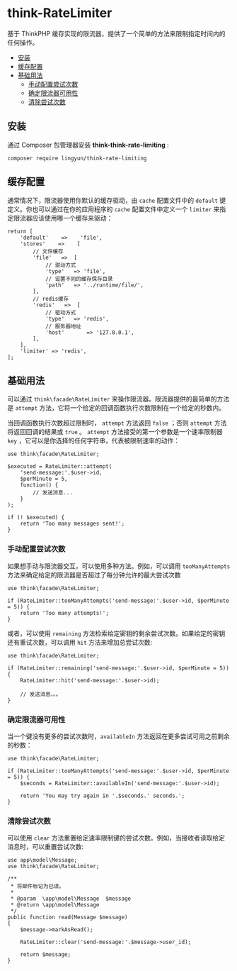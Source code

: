 # think-RateLimiter

基于 ThinkPHP 缓存实现的限流器，提供了一个简单的方法来限制指定时间内的任何操作。

- [安装](#installation)
- [缓存配置](#config)
- [基础用法](#basicUsage)
    - [手动配置尝试次数](#manuallyIncrementingAttempts)
    - [确定限流器可用性](#determineTheAvailabilityOfCurrentLimiters)
    - [清除尝试次数](#clearingAttempts)

<a name="installation"></a>

## 安装
通过 Composer 包管理器安装 **think-think-rate-limiting** :

```
composer require lingyun/think-rate-limiting
```

<a name="config"></a>

## 缓存配置
通常情况下，限流器使用你默认的缓存驱动，由 `cache` 配置文件中的 `default` 键定义。你也可以通过在你的应用程序的 `cache` 配置文件中定义一个 `limiter` 来指定限流器应该使用哪一个缓存来驱动：

```
return [
    'default'    =>    'file',
    'stores'    =>    [
        // 文件缓存
        'file'   =>  [
            // 驱动方式
            'type'   => 'file',
            // 设置不同的缓存保存目录
            'path'   => '../runtime/file/',
        ],  
        // redis缓存
        'redis'   =>  [
            // 驱动方式
            'type'   => 'redis',
            // 服务器地址
            'host'       => '127.0.0.1',
        ],  
    ],
    'limiter' => 'redis',
];
```
<a name="basicUsage"></a>

## 基础用法
可以通过 `think\facade\RateLimiter` 来操作限流器。限流器提供的最简单的方法是 `attempt` 方法，它将一个给定的回调函数执行次数限制在一个给定的秒数内。

当回调函数执行次数超过限制时， `attempt` 方法返回 `false` ；否则 `attempt` 方法将返回回调的结果或 `true` 。 `attempt` 方法接受的第一个参数是一个速率限制器 `key` ，它可以是你选择的任何字符串，代表被限制速率的动作：

```
use think\facade\RateLimiter;

$executed = RateLimiter::attempt(
    'send-message:'.$user->id,
    $perMinute = 5,
    function() {
        // 发送消息...
    }
);

if (! $executed) {
    return 'Too many messages sent!';
}
```

<a name="manuallyIncrementingAttempts"></a>

### 手动配置尝试次数
如果想手动与限流器交互，可以使用多种方法。例如，可以调用 `tooManyAttempts` 方法来确定给定的限流器是否超过了每分钟允许的最大尝试次数

```
use think\facade\RateLimiter;

if (RateLimiter::tooManyAttempts('send-message:'.$user->id, $perMinute = 5)) {
    return 'Too many attempts!';
}
```
或者，可以使用 `remaining` 方法检索给定密钥的剩余尝试次数。如果给定的密钥还有重试次数，可以调用 `hit` 方法来增加总尝试次数:

```
use think\facade\RateLimiter;

if (RateLimiter::remaining('send-message:'.$user->id, $perMinute = 5)) {
    RateLimiter::hit('send-message:'.$user->id);

    // 发送消息。。。
}
```

<a name="determineTheAvailabilityOfCurrentLimiters"></a>

### 确定限流器可用性

当一个键没有更多的尝试次数时，`availableIn` 方法返回在更多尝试可用之前剩余的秒数：

```
use think\facade\RateLimiter;

if (RateLimiter::tooManyAttempts('send-message:'.$user->id, $perMinute = 5)) {
    $seconds = RateLimiter::availableIn('send-message:'.$user->id);

    return 'You may try again in '.$seconds.' seconds.';
}
```

<a name="clearingAttempts"></a>

### 清除尝试次数

可以使用 `clear` 方法重置给定速率限制键的尝试次数。例如，当接收者读取给定消息时，可以重置尝试次数:
```
use app\model\Message;
use think\facade\RateLimiter;

/**
 * 将邮件标记为已读。
 *
 * @param  \app\model\Message  $message
 * @return \app\model\Message
 */
public function read(Message $message)
{
    $message->markAsRead();

    RateLimiter::clear('send-message:'.$message->user_id);

    return $message;
}
```
